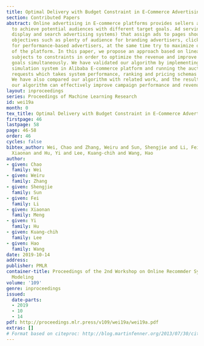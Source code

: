 ```yaml
---
title: Optimal Delivery with Budget Constraint in E-Commerce Advertising
section: Contributed Papers
abstract: Online advertising in E-commerce platforms provides sellers an opportunity
  to achieve potential audiences with different target goals. Ad serving systems (like
  display and search advertising systems) that assign ads to pages should satisfy
  objectives such as plenty of audience for branding advertisers, clicks or conversions
  for performance-based advertisers, at the same time try to maximize overall revenue
  of the platform. In this paper, we propose an approach based on linear programming
  subjects to constraints in order to optimize the revenue and improve different performance
  goals simultaneously. We have validated our algorithm by implementing an offline
  simulation system in Alibaba E-commerce platform and running the auctions from online
  requests which takes system performance, ranking and pricing schemas into account.
  We have also compared our algorithm with related work, and the results show that
  our algorithm can effectively improve campaign performance and revenue of the platform.
layout: inproceedings
series: Proceedings of Machine Learning Research
id: wei19a
month: 0
tex_title: Optimal Delivery with Budget Constraint in E-Commerce Advertising
firstpage: 46
lastpage: 58
page: 46-58
order: 46
cycles: false
bibtex_author: Wei, Chao and Zhang, Weiru and Sun, Shengjie and Li, Fei and Meng,
  Xiaonan and Hu, Yi and Lee, Kuang-chih and Wang, Hao
author:
- given: Chao
  family: Wei
- given: Weiru
  family: Zhang
- given: Shengjie
  family: Sun
- given: Fei
  family: Li
- given: Xiaonan
  family: Meng
- given: Yi
  family: Hu
- given: Kuang-chih
  family: Lee
- given: Hao
  family: Wang
date: 2019-10-14
address: 
publisher: PMLR
container-title: Proceedings of the 2nd Workshop on Online Recommder Systems and User
  Modeling
volume: '109'
genre: inproceedings
issued:
  date-parts:
  - 2019
  - 10
  - 14
pdf: http://proceedings.mlr.press/v109/wei19a/wei19a.pdf
extras: []
# Format based on citeproc: http://blog.martinfenner.org/2013/07/30/citeproc-yaml-for-bibliographies/
---
```

